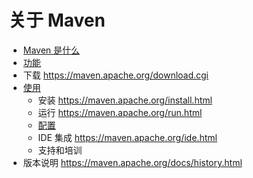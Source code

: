 # 关于 Maven

* [Maven 是什么](基础工具/项目管理工具/maven/官网翻译/About-Maven/What-is-Maven.md)
* [功能](基础工具/项目管理工具/maven/官网翻译/About-Maven/Features.md)
* 下载 https://maven.apache.org/download.cgi
* [使用](基础工具/项目管理工具/maven/官网翻译/Maven-Users-Centre/)
  * 安装 https://maven.apache.org/install.html
  * 运行 https://maven.apache.org/run.html
  * [配置](基础工具/项目管理工具/maven/官网翻译/About-Maven/Use/configure.md) 
  * IDE 集成 https://maven.apache.org/ide.html
  * 支持和培训
* 版本说明 https://maven.apache.org/docs/history.html
